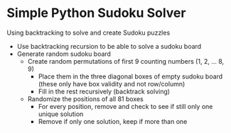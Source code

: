 # Simple Python Sudoku Solver
Using backtracking to solve and create Sudoku puzzles 

- Use backtracking recursion to be able to solve a sudoku board
- Generate random sudoku board
  - Create random permutations of first 9 counting numbers (1, 2, ... 8, 9)
    - Place them in the three diagonal boxes of empty sudoku board (these only have box validity and not row/column)
    - Fill in the rest recursively (backtrack solving)
  - Randomize the positions of all 81 boxes
    - For every position, remove and check to see if still only one unique solution
    - Remove if only one solution, keep if more than one
  
